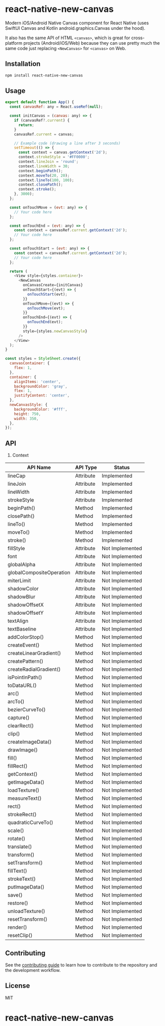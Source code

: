 # react-native-new-canvas

Modern iOS/Android Native Canvas component for React Native (uses SwiftUI Canvas and Kotlin android.graphics.Canvas under the hood).

It also has the same API of HTML ```<canvas>```, which is great for cross-platform projects (Android/iOS/Web) because they can use pretty much the same code just replacing ```<NewCanvas>``` for ```<canvas>``` on Web.

## Installation

```sh
npm install react-native-new-canvas
```

## Usage

```js
export default function App() {
  const canvasRef: any = React.useRef(null);

  const initCanvas = (canvas: any) => {
    if (canvasRef?.current) {
      return;
    }
    canvasRef.current = canvas;

    // Example code (drawing a line after 3 seconds)
    setTimeout(() => {
      const context = canvas.getContext('2d');
      context.strokeStyle = '#FF0000';
      context.lineJoin = 'round';
      context.lineWidth = 30;
      context.beginPath();
      context.moveTo(20, 20);
      context.lineTo(100, 100);
      context.closePath();
      context.stroke();
    }, 3000);
  };

  const onTouchMove = (evt: any) => {
    // Your code here
  };

  const onTouchEnd = (evt: any) => {
    const context = canvasRef.current.getContext('2d');
    // Your code here
  };

  const onTouchStart = (evt: any) => {
    const context = canvasRef.current.getContext('2d');
    // Your code here
  };

  return (
    <View style={styles.container}>
      <NewCanvas
        onCanvasCreate={initCanvas}
        onTouchStart={(evt) => {
          onTouchStart(evt);
        }}
        onTouchMove={(evt) => {
          onTouchMove(evt);
        }}
        onTouchEnd={(evt) => {
          onTouchEnd(evt);
        }}
        style={styles.newCanvasStyle}
      />
    </View>
  );
}

const styles = StyleSheet.create({
  canvasContainer: {
    flex: 1,
  },
  container: {
    alignItems: 'center',
    backgroundColor: 'gray',
    flex: 1,
    justifyContent: 'center',
  },
  newCanvasStyle: {
    backgroundColor: '#fff',
    height: 750,
    width: 350,
  },
});
```

## API

1. Context

| API Name                 | API Type  | Status          |
| ------------------------ | --------- | --------------- |
| lineCap                  | Attribute | Implemented     |
| lineJoin                 | Attribute | Implemented     |
| lineWidth                | Attribute | Implemented     |
| strokeStyle              | Attribute | Implemented     |
| beginPath()              | Method    | Implemented     |
| closePath()              | Method    | Implemented     |
| lineTo()                 | Method    | Implemented     |
| moveTo()                 | Method    | Implemented     |
| stroke()                 | Method    | Implemented     |
| fillStyle                | Attribute | Not Implemented |
| font                     | Attribute | Not Implemented |
| globalAlpha              | Attribute | Not Implemented |
| globalCompositeOperation | Attribute | Not Implemented |
| miterLimit               | Attribute | Not Implemented |
| shadowColor              | Attribute | Not Implemented |
| shadowBlur               | Attribute | Not Implemented |
| shadowOffsetX            | Attribute | Not Implemented |
| shadowOffsetY            | Attribute | Not Implemented |
| textAlign                | Attribute | Not Implemented |
| textBaseline             | Attribute | Not Implemented |
| addColorStop()           | Method    | Not Implemented |
| createEvent()            | Method    | Not Implemented |
| createLinearGradient()   | Method    | Not Implemented |
| createPattern()          | Method    | Not Implemented |
| createRadialGradient()   | Method    | Not Implemented |
| isPointInPath()          | Method    | Not Implemented |
| toDataURL()              | Method    | Not Implemented |
| arc()                    | Method    | Not Implemented |
| arcTo()                  | Method    | Not Implemented |
| bezierCurveTo()          | Method    | Not Implemented |
| capture()                | Method    | Not Implemented |
| clearRect()              | Method    | Not Implemented |
| clip()                   | Method    | Not Implemented |
| createImageData()        | Method    | Not Implemented |
| drawImage()              | Method    | Not Implemented |
| fill()                   | Method    | Not Implemented |
| fillRect()               | Method    | Not Implemented |
| getContext()             | Method    | Not Implemented |
| getImageData()           | Method    | Not Implemented |
| loadTexture()            | Method    | Not Implemented |
| measureText()            | Method    | Not Implemented |
| rect()                   | Method    | Not Implemented |
| strokeRect()             | Method    | Not Implemented |
| quadraticCurveTo()       | Method    | Not Implemented |
| scale()                  | Method    | Not Implemented |
| rotate()                 | Method    | Not Implemented |
| translate()              | Method    | Not Implemented |
| transform()              | Method    | Not Implemented |
| setTransform()           | Method    | Not Implemented |
| fillText()               | Method    | Not Implemented |
| strokeText()             | Method    | Not Implemented |
| putImageData()           | Method    | Not Implemented |
| save()                   | Method    | Not Implemented |
| restore()                | Method    | Not Implemented |
| unloadTexture()          | Method    | Not Implemented |
| resetTransform()         | Method    | Not Implemented |
| render()                 | Method    | Not Implemented |
| resetClip()              | Method    | Not Implemented |

## Contributing

See the [contributing guide](CONTRIBUTING.md) to learn how to contribute to the repository and the development workflow.

## License

MIT

# react-native-new-canvas
